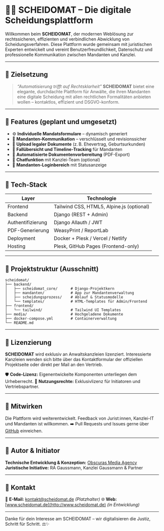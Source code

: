 # 👨‍⚖️ SCHEIDOMAT – Die digitale Scheidungsplattform

Willkommen beim **SCHEIDOMAT**, der modernen Weblösung zur rechtssicheren, effizienten und verbindlichen Abwicklung von Scheidungsverfahren. Diese Plattform wurde gemeinsam mit juristischen Experten entwickelt und vereint Benutzerfreundlichkeit, Datenschutz und professionelle Kommunikation zwischen Mandanten und Kanzlei.

---

## 🎯 Zielsetzung

> *“Automatisierung trifft auf Rechtsklarheit”*
> **SCHEIDOMAT** bietet eine elegante, durchdachte Plattform für Anwälte, die ihren Mandanten eine digitale Scheidung mit allen rechtlichen Formalitäten anbieten wollen – kontaktlos, effizient und DSGVO-konform.

---

## 🧩 Features (geplant und umgesetzt)

* ⚙️ **Individuelle Mandatsformulare** – dynamisch generiert
* 📨 **Mandanten-Kommunikation** – verschlüsselt und revisionssicher
* 📄 **Upload legaler Dokumente** (z. B. Ehevertrag, Geburtsurkunden)
* 📆 **Fallübersicht und Timeline-Tracking** für Mandanten
* 🧾 **Automatisierte Dokumentenvorbereitung** (PDF-Export)
* 💬 **Chatfunktion** mit Kanzlei-Team (optional)
* 🔐 **Mandanten-Loginbereich** mit Statusanzeige

---

## 🧱 Tech-Stack

| Layer             | Technologie                               |
| ----------------- | ----------------------------------------- |
| Frontend          | Tailwind CSS, HTML5, Alpine.js (optional) |
| Backend           | Django (REST + Admin)                     |
| Authentifizierung | Django Allauth / JWT                      |
| PDF-Generierung   | WeasyPrint / ReportLab                    |
| Deployment        | Docker + Plesk / Vercel / Netlify         |
| Hosting           | Plesk, GitHub Pages (Frontend-only)       |

---

## 📂 Projektstruktur (Ausschnitt)

```
scheidomat/
├── backend/
│   ├── scheidomat_core/      # Django-Projektkern
│   ├── mandanten/            # App zur Mandantenverwaltung
│   ├── scheidungsprozess/    # Ablauf & Statusmodelle
│   └── templates/            # HTML-Templates für Admin/Frontend
├── frontend/
│   └── tailwind/             # Tailwind UI Templates
├── media/                    # Hochgeladene Dokumente
├── docker-compose.yml        # Containerverwaltung
└── README.md
```

---

## 📜 Lizenzierung

**SCHEIDOMAT** wird exklusiv an Anwaltskanzleien lizenziert.
Interessierte Kanzleien wenden sich bitte über das Kontaktformular der offiziellen Projektseite oder direkt per Mail an den Vertrieb.

🛡️ **Code-Lizenz:** Eigenentwickelte Komponenten unterliegen dem Urheberrecht.
📄 **Nutzungsrechte:** Exklusivlizenz für Initiatoren und Vertriebspartner.

---

## 🤝 Mitwirken

Die Plattform wird weiterentwickelt. Feedback von Jurist\:innen, Kanzlei-IT und Mandanten ist willkommen.
➡️ Pull Requests und Issues gerne über [GitHub](https://github.com/SCHEIDOMAT) einreichen.

---

## 👤 Autor & Initiator

**Technische Entwicklung & Konzeption:** [Obscuras Media Agency](https://github.com/obscuras)
**Juristische Initiative:** RA Gaussmann, Kanzlei Gaussmann & Partner

---

## 📧 Kontakt

📮 **E-Mail:** [kontakt@scheidomat.de](mailto:kontakt@scheidomat.de) *(Platzhalter)*
🌐 **Web:** [www.scheidomat.de](http://www.scheidomat.de) *(in Entwicklung)*

---

Danke für dein Interesse am SCHEIDOMAT – wir digitalisieren die Justiz, Schritt für Schritt. ⚖️✨
